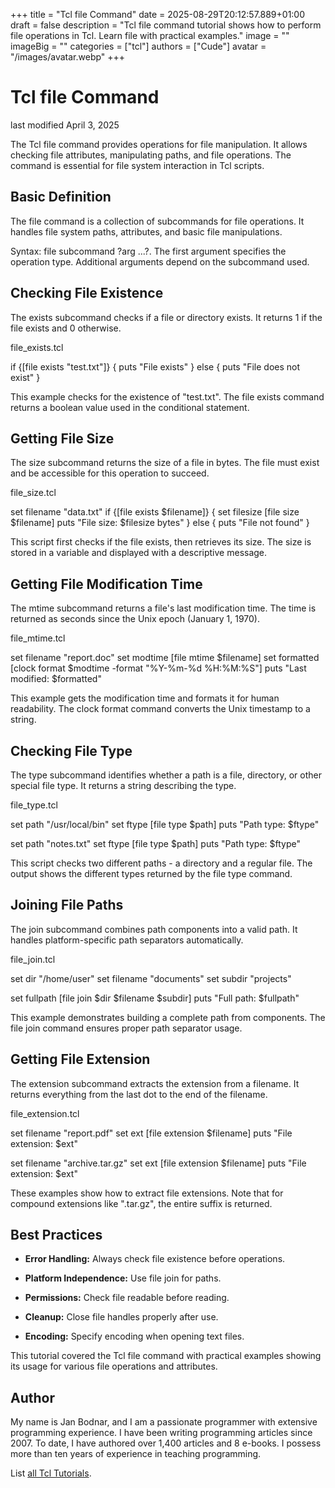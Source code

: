 +++
title = "Tcl file Command"
date = 2025-08-29T20:12:57.889+01:00
draft = false
description = "Tcl file command tutorial shows how to perform file operations in Tcl. Learn file with practical examples."
image = ""
imageBig = ""
categories = ["tcl"]
authors = ["Cude"]
avatar = "/images/avatar.webp"
+++

# Tcl file Command

last modified April 3, 2025

The Tcl file command provides operations for file manipulation.
It allows checking file attributes, manipulating paths, and file operations.
The command is essential for file system interaction in Tcl scripts.

## Basic Definition

The file command is a collection of subcommands for file operations.
It handles file system paths, attributes, and basic file manipulations.

Syntax: file subcommand ?arg ...?. The first argument specifies
the operation type. Additional arguments depend on the subcommand used.

## Checking File Existence

The exists subcommand checks if a file or directory exists.
It returns 1 if the file exists and 0 otherwise.

file_exists.tcl
  

if {[file exists "test.txt"]} {
    puts "File exists"
} else {
    puts "File does not exist"
}

This example checks for the existence of "test.txt". The file exists
command returns a boolean value used in the conditional statement.

## Getting File Size

The size subcommand returns the size of a file in bytes.
The file must exist and be accessible for this operation to succeed.

file_size.tcl
  

set filename "data.txt"
if {[file exists $filename]} {
    set filesize [file size $filename]
    puts "File size: $filesize bytes"
} else {
    puts "File not found"
}

This script first checks if the file exists, then retrieves its size.
The size is stored in a variable and displayed with a descriptive message.

## Getting File Modification Time

The mtime subcommand returns a file's last modification time.
The time is returned as seconds since the Unix epoch (January 1, 1970).

file_mtime.tcl
  

set filename "report.doc"
set modtime [file mtime $filename]
set formatted [clock format $modtime -format "%Y-%m-%d %H:%M:%S"]
puts "Last modified: $formatted"

This example gets the modification time and formats it for human readability.
The clock format command converts the Unix timestamp to a string.

## Checking File Type

The type subcommand identifies whether a path is a file,
directory, or other special file type. It returns a string describing the type.

file_type.tcl
  

set path "/usr/local/bin"
set ftype [file type $path]
puts "Path type: $ftype"

set path "notes.txt"
set ftype [file type $path]
puts "Path type: $ftype"

This script checks two different paths - a directory and a regular file.
The output shows the different types returned by the file type command.

## Joining File Paths

The join subcommand combines path components into a valid path.
It handles platform-specific path separators automatically.

file_join.tcl
  

set dir "/home/user"
set filename "documents"
set subdir "projects"

set fullpath [file join $dir $filename $subdir]
puts "Full path: $fullpath"

This example demonstrates building a complete path from components.
The file join command ensures proper path separator usage.

## Getting File Extension

The extension subcommand extracts the extension from a filename.
It returns everything from the last dot to the end of the filename.

file_extension.tcl
  

set filename "report.pdf"
set ext [file extension $filename]
puts "File extension: $ext"

set filename "archive.tar.gz"
set ext [file extension $filename]
puts "File extension: $ext"

These examples show how to extract file extensions. Note that for
compound extensions like ".tar.gz", the entire suffix is returned.

## Best Practices

- **Error Handling:** Always check file existence before operations.

- **Platform Independence:** Use file join for paths.

- **Permissions:** Check file readable before reading.

- **Cleanup:** Close file handles properly after use.

- **Encoding:** Specify encoding when opening text files.

 

This tutorial covered the Tcl file command with practical
examples showing its usage for various file operations and attributes.

## Author

My name is Jan Bodnar, and I am a passionate programmer with extensive
programming experience. I have been writing programming articles since 2007.
To date, I have authored over 1,400 articles and 8 e-books. I possess more
than ten years of experience in teaching programming.

List [all Tcl Tutorials](/tcl/).